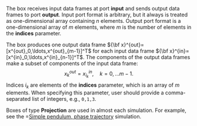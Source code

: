 The box receives input data frames at port **input** and sends output data frames to port **output**.
Input port format is arbitrary, but it always is treated as one-dimensional array containing $n$ elements.
Output port format is a one-dimensional array of $m$ elements, where $m$ is the number of elements in the **indices** parameter.

The box produces one output data frame ${\bf x}^{out}=[x^{out}_0,\ldots,x^{out}_{m-1}]^T$ for each input data frame ${\bf x}^{in}=[x^{in}_0,\ldots,x^{in}_{n-1}]^T$.
The components of the output data frames make a subset of components of the input data frame:
$$
x^{out}_k = x^{in}_{i_k}, \quad k=0,\ldots m-1.
$$
Indices $i_k$ are elements of the **indices** parameter, which is an array of $m$ elements. When specifying this parameter,
user should provide a comma-separated list of integers, e.g., ```0,1,3```.

Boxes of type **Projection** are used in almost each simulation. For example, see the =[Simple pendulum, phase trajectory](/editor?sim=simple-pendulum-1) simulation.
